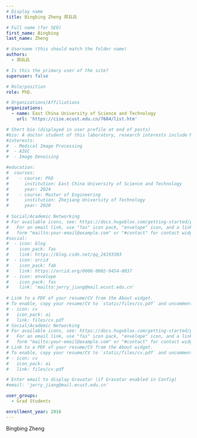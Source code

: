 ```yaml
---
# Display name
title: Bingbing Zheng 郑兵兵

# Full name (for SEO)
first_name: Bingbing 
last_name: Zheng 

# Username (this should match the folder name)
authors:
  - 郑兵兵

# Is this the primary user of the site?
superuser: false

# Role/position
role: PhD.

# Organizations/Affiliations
organizations:
  - name: East China University of Science and Technology
    url: 'https://cise.ecust.edu.cn/7684/list.htm'

# Short bio (displayed in user profile at end of posts)
#bio: A doctor student of this laboratory, research interests include Medical image processing, AIGC, and Image denoising.
#interests:
#  - Medical Image Processing
#  - AIGC
#  - Image Denoising

#education:
#  courses:
#    - course: PhD
#      institution: East China University of Science and Technology
#      year: 2024
#    - course: Master of Engineering
#      institution: Zhejiang University of Technology
#      year: 2020
      
# Social/Academic Networking
# For available icons, see: https://docs.hugoblox.com/getting-started/page-builder/#icons
#   For an email link, use "fas" icon pack, "envelope" icon, and a link in the
#   form "mailto:your-email@example.com" or "#contact" for contact widget.
#social:
#  - icon: blog
#    icon_pack: fas
#    link: https://blog.csdn.net/qq_24193303
#  - icon: orcid
#    icon_pack: fab
#    link: https://orcid.org/0000-0002-9454-0037
#  - icon: envelope
#    icon_pack: fas
#    link: 'mailto:jerry_jiang@mail.ecust.edu.cn'
  
# Link to a PDF of your resume/CV from the About widget.
# To enable, copy your resume/CV to `static/files/cv.pdf` and uncomment the lines below.
# - icon: cv
#   icon_pack: ai
#   link: files/cv.pdf
# Social/Academic Networking
# For available icons, see: https://docs.hugoblox.com/getting-started/page-builder/#icons
#   For an email link, use "fas" icon pack, "envelope" icon, and a link in the
#   form "mailto:your-email@example.com" or "#contact" for contact widget.
# Link to a PDF of your resume/CV from the About widget.
# To enable, copy your resume/CV to `static/files/cv.pdf` and uncomment the lines below.
# - icon: cv
#   icon_pack: ai
#   link: files/cv.pdf

# Enter email to display Gravatar (if Gravatar enabled in Config)
#email: 'jerry_jiang@mail.ecust.edu.cn'

user_groups:
  - Grad Students

enrollment_year: 2016
---
```


Bingbing Zheng
